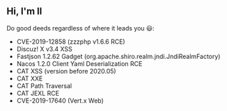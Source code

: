 <h2>Hi, I'm ll</h2

Do good deeds regardless of where it leads you 😃:

- CVE-2019-12858 (zzzphp v1.6.6 RCE)
- Discuz! X v3.4 XSS
- Fastjson 1.2.62 Gadget (org.apache.shiro.realm.jndi.JndiRealmFactory)
- Nacos 1.2.0 Client Yaml Deserialization RCE
- CAT XSS (version before 2020.05)
- CAT XXE
- CAT Path Traversal
- CAT JEXL RCE
- CVE-2019-17640 (Vert.x Web)
